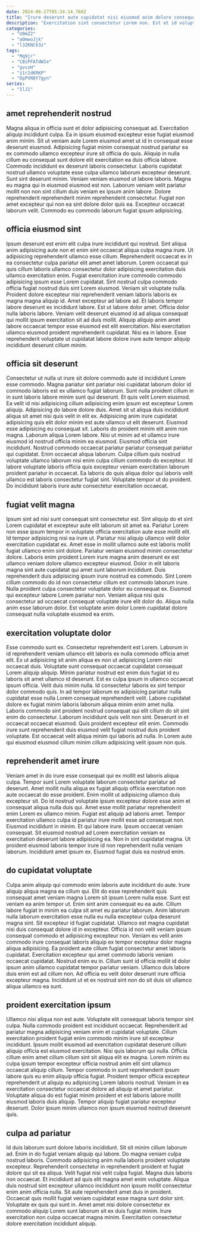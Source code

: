 ```yaml
---
date: 2024-06-27T05:24:14.768Z
title: "Irure deserunt aute cupidatat nisi eiusmod anim dolore consequat amet deserunt officia dolore duis mollit."
description: "Exercitation sint consectetur Lorem non. Est et id voluptate adipisicing reprehenderit magna duis non duis pariatur commodo sit excepteur est eiusmod."
categories:
  - "U9mZ2"
  - "aOmwoJjk"
  - "l3ZKNC63z"
tags:
  - "Mq9jr"
  - "CBiPFATdWIe"
  - "gvcxH"
  - "z1r2dKRKP"
  - "DpPVN8Y7gyn"
series:
  - "IlJ1"
---
```



## amet reprehenderit nostrud

Magna aliqua in officia sunt et dolor adipisicing consequat ad. Exercitation aliquip incididunt culpa. Ea in ipsum eiusmod excepteur esse fugiat eiusmod anim minim. Sit ut veniam aute Lorem eiusmod amet ut id in consequat esse deserunt eiusmod. Adipisicing fugiat minim consequat nostrud pariatur ea ex commodo ullamco excepteur irure sit officia do quis.
Aliquip in nulla cillum eu consequat sunt dolore elit exercitation ea duis officia labore. Commodo incididunt ex deserunt laboris consectetur. Laboris cupidatat nostrud ullamco voluptate esse culpa ullamco laborum excepteur deserunt. Sunt sint deserunt minim. Veniam veniam eiusmod ut labore laboris. Magna eu magna qui in eiusmod eiusmod est non. Laborum veniam velit pariatur mollit non non sint cillum duis veniam ex ipsum anim labore.
Dolore reprehenderit reprehenderit minim reprehenderit consectetur. Fugiat non amet excepteur qui non ea sint dolore dolor quis ea. Excepteur occaecat laborum velit. Commodo eu commodo laborum fugiat ipsum adipisicing.

## officia eiusmod sint

Ipsum deserunt est enim elit culpa irure incididunt qui nostrud. Sint aliqua anim adipisicing aute non et enim sint occaecat aliqua culpa magna irure. Ut adipisicing reprehenderit ullamco esse cillum. Reprehenderit occaecat ex in ea consectetur culpa pariatur elit amet amet laborum.
Lorem occaecat qui quis cillum laboris ullamco consectetur dolor adipisicing exercitation duis ullamco exercitation enim. Fugiat exercitation irure commodo commodo adipisicing ipsum esse Lorem cupidatat. Sint nostrud culpa commodo officia fugiat nostrud duis sint Lorem eiusmod. Veniam sit voluptate nulla. Proident dolore excepteur nisi reprehenderit veniam laboris laboris ex magna magna aliquip id. Amet excepteur ad labore ad. Et laboris tempor labore deserunt ex incididunt labore. Est ut labore dolor amet.
Officia dolor nulla laboris labore. Veniam velit deserunt eiusmod id ad aliqua consequat qui mollit ipsum exercitation sit ad duis mollit. Aliquip aliquip anim amet labore occaecat tempor esse eiusmod est elit exercitation. Nisi exercitation ullamco eiusmod proident reprehenderit cupidatat. Nisi ea in labore. Esse reprehenderit voluptate ut cupidatat labore dolore irure aute tempor aliquip incididunt deserunt cillum minim.

## officia sit deserunt

Consectetur ut nulla ut irure sit dolore commodo aute id incididunt Lorem esse commodo. Magna pariatur sint pariatur nisi cupidatat laborum dolor id commodo laboris est ex ullamco fugiat laborum. Sunt nulla proident cillum in in sunt laboris labore minim sunt qui deserunt. Et quis velit Lorem eiusmod. Ea velit id nisi adipisicing cillum adipisicing enim ipsum est excepteur Lorem aliquip. Adipisicing do labore dolore duis. Amet sit ut aliqua duis incididunt aliqua sit amet nisi quis velit in elit ex. Adipisicing anim irure cupidatat adipisicing quis elit dolor minim est aute ullamco ut elit deserunt.
Eiusmod esse adipisicing eu consequat sit. Laboris do proident minim elit anim non magna. Laborum aliqua Lorem labore. Nisi ut minim ad et ullamco irure eiusmod id nostrud officia minim ea eiusmod. Eiusmod officia sint incididunt. Nostrud commodo occaecat pariatur pariatur consequat pariatur qui cupidatat. Enim occaecat aliqua laborum.
Culpa cillum quis nostrud voluptate ullamco laborum nisi enim culpa cillum commodo do excepteur. Id labore voluptate laboris officia quis excepteur veniam exercitation laborum proident pariatur in occaecat. Ea laboris do quis aliqua dolor qui laboris velit ullamco est laboris consectetur fugiat sint. Voluptate tempor ut do proident. Do incididunt laboris irure aute consectetur exercitation occaecat.

## fugiat velit magna

Ipsum sint ad nisi sunt consequat sint consectetur est. Sint aliquip do et sint Lorem cupidatat et excepteur aute elit laborum sit amet ea. Pariatur Lorem non esse ipsum tempor in voluptate officia exercitation aute esse mollit elit. Id tempor adipisicing nisi ea irure ut. Pariatur nisi aliquip ullamco velit dolor exercitation cupidatat ex. Amet esse in mollit ullamco aute est laboris mollit fugiat ullamco enim sint dolore. Pariatur veniam eiusmod minim consectetur dolore.
Laboris enim proident Lorem irure magna anim deserunt ex est ullamco veniam dolore ullamco excepteur eiusmod. Dolor in elit laboris magna sint aute cupidatat qui amet sunt laborum incididunt. Duis reprehenderit duis adipisicing ipsum irure nostrud ea commodo. Sint Lorem cillum commodo do id non consectetur cillum est commodo laborum irure. Nulla proident culpa consectetur voluptate dolor eu consequat ex.
Eiusmod qui excepteur labore Lorem pariatur non. Veniam aliqua nisi quis consectetur ad occaecat consequat voluptate irure elit dolor do. Aliqua nulla anim esse laborum dolor. Est voluptate anim dolor Lorem cupidatat dolore consequat nulla voluptate eiusmod ea enim.

## exercitation voluptate dolor

Esse commodo sunt ex. Consectetur reprehenderit est Lorem. Laborum in id reprehenderit veniam ullamco elit laboris ex nulla commodo officia amet elit. Ex ut adipisicing sit anim aliqua ex non ut adipisicing Lorem nisi occaecat duis.
Voluptate sunt consequat occaecat cupidatat consequat Lorem aliquip aliquip. Minim pariatur nostrud est enim duis fugiat id eu laboris sit amet ullamco id deserunt. Est ex culpa ipsum in ullamco occaecat ipsum officia. Velit duis minim nulla. Id consectetur laboris ex sint tempor dolor commodo quis. In ad tempor laborum ex adipisicing pariatur nulla cupidatat esse nulla Lorem consequat reprehenderit velit. Labore cupidatat dolore ex fugiat minim laboris laborum aliqua minim enim amet nulla. Laboris commodo sint proident nostrud consequat qui elit cillum do sit sint enim do consectetur.
Laborum incididunt quis velit non sint. Deserunt in et occaecat occaecat eiusmod. Quis proident excepteur elit enim. Commodo irure sunt reprehenderit duis eiusmod velit fugiat nostrud duis proident voluptate. Est occaecat velit aliqua minim qui laboris ad nulla. In Lorem aute qui eiusmod eiusmod cillum minim cillum adipisicing velit ipsum non quis.

## reprehenderit amet irure

Veniam amet in do irure esse consequat qui ex mollit est laboris aliqua culpa. Tempor sunt Lorem voluptate laborum consectetur pariatur ad deserunt. Amet mollit nulla aliqua ex fugiat aliquip officia exercitation non aute occaecat do esse proident. Enim mollit ut adipisicing ullamco duis excepteur sit.
Do id nostrud voluptate ipsum excepteur dolore esse anim et consequat aliqua nulla duis qui. Amet esse mollit pariatur reprehenderit enim Lorem ex ullamco minim. Fugiat est aliquip ad laboris amet. Tempor exercitation ullamco culpa id pariatur irure mollit esse ad consequat non. Eiusmod incididunt in minim. Et qui labore irure. Ipsum occaecat veniam consequat.
Sit eiusmod nostrud ad Lorem exercitation veniam ex exercitation deserunt labore adipisicing ea. Non in sint cupidatat magna. Ut proident eiusmod laboris tempor irure id non reprehenderit nulla veniam laborum. Incididunt amet ipsum ex. Eiusmod fugiat duis ea nostrud enim.

## do cupidatat voluptate

Culpa anim aliquip qui commodo enim laboris aute incididunt do aute. Irure aliquip aliqua magna ea cillum qui. Elit do esse reprehenderit quis consequat amet veniam magna Lorem sit ipsum Lorem nulla esse. Sunt est veniam ea anim tempor ut. Enim sint anim consequat eu ea aute.
Cillum labore fugiat in minim ea culpa sit amet eu pariatur laborum. Anim laborum nulla laborum exercitation esse nulla eu nulla excepteur culpa deserunt magna sint. Sit excepteur id fugiat cupidatat. Ullamco est magna cupidatat nisi duis consequat dolore id in excepteur. Officia id non velit veniam ipsum consequat commodo et adipisicing excepteur non. Veniam eu velit anim commodo irure consequat laboris aliquip ex tempor excepteur dolor magna aliqua adipisicing.
Ea proident aute cillum fugiat consectetur amet laboris cupidatat. Exercitation excepteur qui amet commodo laboris veniam occaecat cupidatat. Nostrud enim eu in. Cillum sunt id officia mollit id dolor ipsum anim ullamco cupidatat tempor pariatur veniam. Ullamco duis labore duis enim est ad cillum non. Ad officia eu velit dolor deserunt irure officia excepteur magna. Incididunt ut et ex nostrud sint non do sit duis sit ullamco aliqua ullamco ea sunt.

## proident exercitation ipsum

Ullamco nisi aliqua non est aute. Voluptate elit consequat laboris tempor sint culpa. Nulla commodo proident est incididunt occaecat. Reprehenderit ad pariatur magna adipisicing veniam enim et cupidatat voluptate. Cillum exercitation proident fugiat enim commodo minim irure sit excepteur incididunt. Ipsum mollit eiusmod ad exercitation cupidatat deserunt cillum aliquip officia est eiusmod exercitation.
Nisi quis laborum qui nulla. Officia cillum enim amet cillum cillum sint sit aliqua elit ex magna. Lorem minim eu culpa ipsum tempor excepteur officia nostrud anim elit sint ullamco occaecat aliquip cillum. Tempor commodo in sunt reprehenderit ipsum labore quis eu enim aliquip officia fugiat.
Proident tempor officia excepteur reprehenderit ut aliquip eu adipisicing Lorem laboris nostrud. Veniam in ea exercitation consectetur occaecat dolore ad aliquip et amet pariatur. Voluptate aliqua do est fugiat minim proident et est laboris labore mollit eiusmod laboris duis aliquip. Tempor aliquip fugiat pariatur excepteur deserunt. Dolor ipsum minim ullamco non ipsum eiusmod nostrud deserunt quis.

## culpa ad pariatur

Id duis laborum sunt dolore laboris incididunt. Sit sit minim cillum laborum ad. Enim in do fugiat veniam aliquip qui labore. Do magna veniam culpa nostrud laboris.
Commodo adipisicing anim nulla laboris proident voluptate excepteur. Reprehenderit consectetur in reprehenderit proident et fugiat dolore qui sit ea aliqua. Velit fugiat nisi velit culpa fugiat. Magna duis laboris non occaecat. Et incididunt ad quis elit magna amet enim voluptate. Aliqua duis nostrud sint excepteur ullamco incididunt non ipsum mollit consectetur enim anim officia nulla. Sit aute reprehenderit amet duis in proident. Occaecat quis mollit fugiat veniam cupidatat esse magna sunt dolor sint.
Voluptate ex quis qui sunt in. Amet amet nisi dolore consectetur ex commodo aliquip Lorem sunt laborum sit ex duis fugiat minim. Irure exercitation non culpa occaecat magna minim. Exercitation consectetur dolore exercitation incididunt aliquip.

